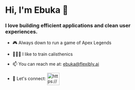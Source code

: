 <h1 >Hi, I'm Ebuka 👋</h1>
<h3 >I love building efficient applications and clean user experiences.</h3>

- 🎮 Always down to run a game of Apex Legends

- 🤸🏾‍♂️ I like to train calisthenics

- 📫 You can reach me at: ebuka@flexibly.ai

- 🔗 Let's connect: <a href="https://www.linkedin.com/in/ebukamoneme/" target="blank"><img align="center" src="https://img.icons8.com/fluency/48/000000/linkedin.png" alt="https://www.linkedin.com/in/ebukamoneme/" height="40" width="40" /></a>
